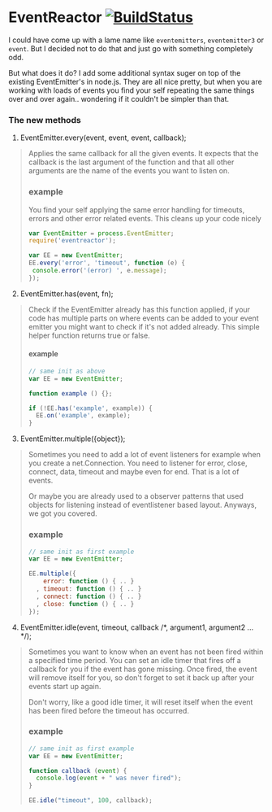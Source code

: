 # EventReactor [![BuildStatus](https://secure.travis-ci.org/observing/eventreactor.png)](http://travis-ci.org/observing/eventreactor)

I could have come up with a lame name like `eventemitters`, `eventemitter3` or
`event`. But I decided not to do that and just go with something completely
odd.

But what does it do? I add some additional syntax suger on top of the existing
EventEmitter's in node.js. They are all nice pretty, but when you are working
with loads of events you find your self repeating the same things over and over
again.. wondering if it couldn't be simpler than that.

### The new methods

1. EventEmitter.every(event, event, event, callback);

> Applies the same callback for all the given events. It expects that the
> callback is the last argument of the function and that all other arguments
> are the name of the events you want to listen on.
>
> ### example
> You find your self applying the same error handling for timeouts, errors and
> other error related events. This cleans up your code nicely
>
> ```js
> var EventEmitter = process.EventEmitter;
> require('eventreactor');
>
> var EE = new EventEmitter;
> EE.every('error', 'timeout', function (e) {
>  console.error('(error) ', e.message);
> });
> ```

2. EventEmitter.has(event, fn);

> Check if the EventEmitter already has this function applied, if your code has
> multiple parts on where events can be added to your event emitter you might
> want to check if it's not added already. This simple helper function returns
> true or false.
>
> #### example
>
> ```js
> // same init as above
> var EE = new EventEmitter;
>
> function example () {};
>
> if (!EE.has('example', example)) {
>   EE.on('example', example);
> }
> ```

3. EventEmitter.multiple({object});

> Sometimes you need to add a lot of event listeners for example when you
> create a net.Connection. You need to listener for error, close, connect,
> data, timeout and maybe even for end. That is a lot of events.
>
> Or maybe you are already used to a observer patterns that used objects for
> listening instead of eventlistener based layout. Anyways, we got you covered.
>
> ### example
>
>```js
> // same init as first example
> var EE = new EventEmitter;
>
> EE.multiple({
>     error: function () { .. }
>   , timeout: function () { .. }
>   , connect: function () { .. }
>   , close: function () { .. }
> });
> ```

4. EventEmitter.idle(event, timeout, callback /*, argument1, argument2 ... */);

> Sometimes you want to know when an event has not been fired within a
> specified time period.  You can set an idle timer that fires off a
> callback for you if the event has gone missing.  Once fired, the event
> will remove itself for you, so don't forget to set it back up after your
> events start up again.
>
> Don't worry, like a good idle timer, it will reset itself when the event
> has been fired before the timeout has occurred.
>
> ### example
>
>```js
> // same init as first example
> var EE = new EventEmitter;
>
> function callback (event) {
>   console.log(event + " was never fired");
> }
>
> EE.idle("timeout", 100, callback);
> ```